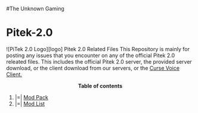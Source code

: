 #The Unknown Gaming

# Pitek-2.0
![PiTek 2.0 Logo][logo]
Pitek 2.0 Related Files
This Repository is mainly for posting any issues that you encounter on any of the official Pitek 2.0 releated files. 
This includes the official Pitek 2.0 server, the provided server download, or the client download from our servers, or the <a href="http://beta.cursevoice.com/">Curse Voice Client.</a>

<center>
<b>Table of contents</b>
</center>

1. |=| <a href="http://www.curse.com/modpacks/minecraft/240520-pitek-2-0">Mod Pack</a><br />
2. |=| <a href="https://github.com/JzJad/PiTek-2.0/blob/master/modlist.html">Mod List</a>
